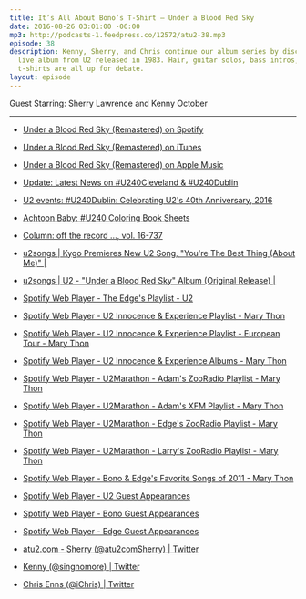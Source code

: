 ```yaml
---
title: It’s All About Bono’s T-Shirt — Under a Blood Red Sky
date: 2016-08-26 03:01:00 -06:00
mp3: http://podcasts-1.feedpress.co/12572/atu2-38.mp3
episode: 38
description: Kenny, Sherry, and Chris continue our album series by discussing this
  live album from U2 released in 1983. Hair, guitar solos, bass intros, and plaid
  t-shirts are all up for debate.
layout: episode  
---
```


Guest Starring: Sherry Lawrence and Kenny October

***

* [Under a Blood Red Sky (Remastered) on Spotify][1]

* [Under a Blood Red Sky (Remastered) on iTunes][2]

* [Under a Blood Red Sky (Remastered) on Apple Music][3]

* [Update: Latest News on #U240Cleveland &amp; #U240Dublin][4]

* [U2 events: #U240Dublin: Celebrating U2's 40th Anniversary, 2016][5]

* [Achtoon Baby: #U240 Coloring Book Sheets][6]

* [Column: off the record ..., vol. 16-737][7]

* [u2songs | Kygo Premieres New U2 Song, "You're The Best Thing (About Me)" |][8]

* [u2songs | U2 - "Under a Blood Red Sky" Album (Original Release) |][9]

* [Spotify Web Player - The Edge's Playlist - U2][10]

* [Spotify Web Player - U2 Innocence &amp; Experience Playlist - Mary Thon][11]

* [Spotify Web Player - U2 Innocence &amp; Experience Playlist - European Tour - Mary Thon][12]

* [Spotify Web Player - U2 Innocence &amp; Experience Albums - Mary Thon][13]

* [Spotify Web Player - U2Marathon - Adam's ZooRadio Playlist - Mary Thon][14]

* [Spotify Web Player - U2Marathon - Adam's XFM Playlist - Mary Thon][15]

* [Spotify Web Player - U2Marathon - Edge's ZooRadio Playlist - Mary Thon][16]

* [Spotify Web Player - U2Marathon - Larry's ZooRadio Playlist - Mary Thon][17]

* [Spotify Web Player - Bono &amp; Edge's Favorite Songs of 2011 - Mary Thon][18]

* [Spotify Web Player - U2 Guest Appearances][19]

* [Spotify Web Player - Bono Guest Appearances ][20]

* [Spotify Web Player - Edge Guest Appearances ][21]

* [atu2.com - Sherry (@atu2comSherry) | Twitter][22]

* [Kenny (@singnomore) | Twitter][23]

* [Chris Enns (@iChris) | Twitter][24]

[1]: https://open.spotify.com/album/5G8jrlXPszg7xC4d2cQ2pQ
[2]: https://geo.itunes.apple.com/ca/album/under-blood-red-sky-live-remastered/id291734214?at=10l4Ki&amp;app=itunes
[3]: https://geo.itunes.apple.com/ca/album/under-blood-red-sky-live-remastered/id291734214?at=10l4Ki&amp;mt=1&amp;app=music
[4]: http://www.atu2.com/news/update-latest-news-on-u240cleveland--u240dublin.html
[5]: http://www.atu2.com/events/16/u240/dublin.html
[6]: http://www.atu2.com/news/achtoon-baby-u240-coloring-book-sheets.html
[7]: http://www.atu2.com/news/column-off-the-record--vol-16-737.html
[8]: http://www.u2songs.com/news/kygo_premieres_the_best_thing1
[9]: http://www.u2songs.com/discography/u2_under_a_blood_red_sky_album_original_release
[10]: https://play.spotify.com/user/u2_interscope/playlist/5gOPNPgAOmBthVJDmOXjQE?play=true&amp;utm_source=open.spotify.com&amp;utm_medium=open
[11]: https://play.spotify.com/user/125970346/playlist/65mvllNxfbZc1nUyFJa6YT?play=true&amp;utm_source=open.spotify.com&amp;utm_medium=open
[12]: https://play.spotify.com/user/125970346/playlist/7BUL0a9imqQORrS7IPd5BZ?play=true&amp;utm_source=open.spotify.com&amp;utm_medium=open
[13]: https://play.spotify.com/user/125970346/playlist/47jba3LmQ1QRxCXDcRP3KD?play=true&amp;utm_source=open.spotify.com&amp;utm_medium=open
[14]: https://play.spotify.com/user/125970346/playlist/3K0i4VFqF1GgD7Q1EV5RKy?play=true&amp;utm_source=open.spotify.com&amp;utm_medium=open
[15]: https://play.spotify.com/user/125970346/playlist/3kCo5p5ITsE2L6yTh2Umao?play=true&amp;utm_source=open.spotify.com&amp;utm_medium=open
[16]: https://play.spotify.com/user/125970346/playlist/26WdPWf9tov3nDMxnQzbD9?play=true&amp;utm_source=open.spotify.com&amp;utm_medium=open
[17]: https://play.spotify.com/user/125970346/playlist/1ej7nBBrAWptWLujbZkS4g?play=true&amp;utm_source=open.spotify.com&amp;utm_medium=open
[18]: https://play.spotify.com/user/125970346/playlist/3lIcctENFajj0XzbDkb4bH?play=true&amp;utm_source=open.spotify.com&amp;utm_medium=open
[19]: https://play.spotify.com/user/125970346/playlist/5J0vqYRO06lK0HxI88DWd2?play=true&amp;utm_source=open.spotify.com&amp;utm_medium=open
[20]: https://play.spotify.com/user/125970346/playlist/5EMJtlZMldS8HIMR5Kf9Fr?play=true&amp;utm_source=open.spotify.com&amp;utm_medium=open
[21]: https://play.spotify.com/user/125970346/playlist/1ZjOSTEIMaab6O4w4zC0LG?play=true&amp;utm_source=open.spotify.com&amp;utm_medium=open
[22]: https://twitter.com/atu2comsherry
[23]: https://twitter.com/singnomore
[24]: https://twitter.com/ichris
